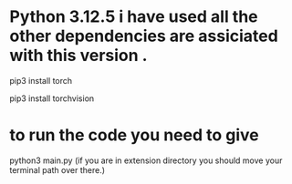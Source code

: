 # Python 3.12.5 i have used all the other dependencies are assiciated with this version .
pip3 install torch


pip3 install torchvision

# to run the code you need to give

python3 main.py (if you are in extension directory you should move your terminal path over there.)
